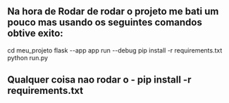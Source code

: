 ## Na hora de Rodar de rodar o projeto me bati um pouco mas usando os seguintes comandos obtive exito:

cd meu_projeto
flask --app app run --debug
pip install -r requirements.txt
python run.py

## Qualquer coisa nao rodar o - pip install -r requirements.txt
